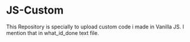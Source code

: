 # JS-Custom
This Repository is specially to upload custom code i made in Vanilla JS. I mention that in what_id_done text file.

